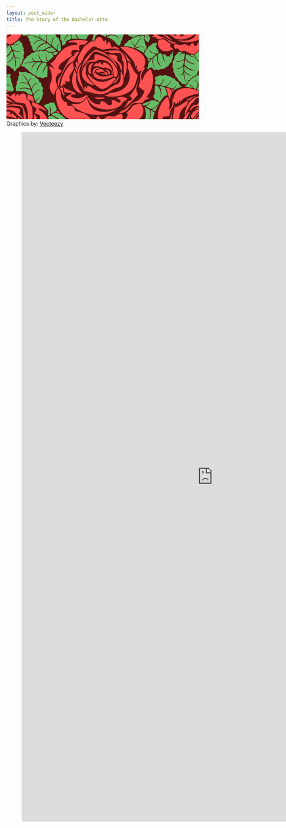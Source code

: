 ```yaml
---
layout: post_wider
title: The Story of the Bachelor-ette
---
```


![](https://raw.githubusercontent.com/GWarrenn/gwarrenn.github.io/master/images/bachelor-ette/bachelor-ette.png)
Graphics by: <a target="_blank" href="https://www.vecteezy.com/">Vecteezy</a>

<figure class="video_container">
<iframe width="1000" height="1800" src="https://raw.githack.com/GWarrenn/bachelor-ette/master/index.html" frameborder="0" allowfullscreen="true"></iframe>
</figure>
<br>
